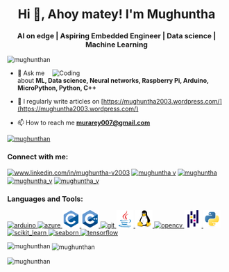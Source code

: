 <h1 align="center">Hi 👋, Ahoy matey! I'm Mughuntha</h1>
<h3 align="center">AI on edge | Aspiring Embedded Engineer | Data science | Machine Learning</h3>
<p align="left"> <img src="https://komarev.com/ghpvc/?username=mughunthan&label=Profile%20views&color=0e75b6&style=flat" alt="mughunthan" /> </p>
<img align="right" alt="Coding" width="400" src="https://media.licdn.com/dms/image/D4E12AQEGbC3c3fA3gg/article-cover_image-shrink_720_1280/0/1657010838520?e=2147483647&v=beta&t=fCk7r1GykNi-ydwmMeh1co49NO0fJBuqBOP-LX3LHjY">




- 💬 Ask me about **ML, Data science, Neural networks, Raspberry Pi, Arduino, MicroPython, Python, C++**
- 📝 I regularly write articles on [https://mughuntha2003.wordpress.com/](https://mughuntha2003.wordpress.com/)

- 📫 How to reach me **murarey007@gmail.com**

<p align="left"> <a href="https://github.com/ryo-ma/github-profile-trophy"><img src="https://github-profile-trophy.vercel.app/?username=mughunthan" alt="mughunthan" /></a> </p>


<h3 align="left">Connect with me:</h3>
<p align="left">
<a href="https://linkedin.com/in/www.linkedin.com/in/mughuntha-v2003" target="blank"><img align="center" src="https://raw.githubusercontent.com/rahuldkjain/github-profile-readme-generator/master/src/images/icons/Social/linked-in-alt.svg" alt="www.linkedin.com/in/mughuntha-v2003" height="30" width="40" /></a>
<a href="https://kaggle.com/mughuntha v" target="blank"><img align="center" src="https://raw.githubusercontent.com/rahuldkjain/github-profile-readme-generator/master/src/images/icons/Social/kaggle.svg" alt="mughuntha v" height="30" width="40" /></a>
<a href="https://instagram.com/mughuntha" target="blank"><img align="center" src="https://raw.githubusercontent.com/rahuldkjain/github-profile-readme-generator/master/src/images/icons/Social/instagram.svg" alt="mughuntha" height="30" width="40" /></a>
<a href="https://www.codechef.com/users/mughuntha_v" target="blank"><img align="center" src="https://cdn.jsdelivr.net/npm/simple-icons@3.1.0/icons/codechef.svg" alt="mughuntha_v" height="30" width="40" /></a>
<a href="https://www.leetcode.com/mughuntha_v" target="blank"><img align="center" src="https://raw.githubusercontent.com/rahuldkjain/github-profile-readme-generator/master/src/images/icons/Social/leet-code.svg" alt="mughuntha_v" height="30" width="40" /></a>
</p>

<h3 align="left">Languages and Tools:</h3>
<p align="left"> <a href="https://www.arduino.cc/" target="_blank" rel="noreferrer"> <img src="https://cdn.worldvectorlogo.com/logos/arduino-1.svg" alt="arduino" width="40" height="40"/> </a> <a href="https://azure.microsoft.com/en-in/" target="_blank" rel="noreferrer"> <img src="https://www.vectorlogo.zone/logos/microsoft_azure/microsoft_azure-icon.svg" alt="azure" width="40" height="40"/> </a> <a href="https://www.cprogramming.com/" target="_blank" rel="noreferrer"> <img src="https://raw.githubusercontent.com/devicons/devicon/master/icons/c/c-original.svg" alt="c" width="40" height="40"/> </a> <a href="https://www.w3schools.com/cpp/" target="_blank" rel="noreferrer"> <img src="https://raw.githubusercontent.com/devicons/devicon/master/icons/cplusplus/cplusplus-original.svg" alt="cplusplus" width="40" height="40"/> </a> <a href="https://git-scm.com/" target="_blank" rel="noreferrer"> <img src="https://www.vectorlogo.zone/logos/git-scm/git-scm-icon.svg" alt="git" width="40" height="40"/> </a> <a href="https://www.java.com" target="_blank" rel="noreferrer"> <img src="https://raw.githubusercontent.com/devicons/devicon/master/icons/java/java-original.svg" alt="java" width="40" height="40"/> </a> <a href="https://www.linux.org/" target="_blank" rel="noreferrer"> <img src="https://raw.githubusercontent.com/devicons/devicon/master/icons/linux/linux-original.svg" alt="linux" width="40" height="40"/> </a> <a href="https://opencv.org/" target="_blank" rel="noreferrer"> <img src="https://www.vectorlogo.zone/logos/opencv/opencv-icon.svg" alt="opencv" width="40" height="40"/> </a> <a href="https://pandas.pydata.org/" target="_blank" rel="noreferrer"> <img src="https://raw.githubusercontent.com/devicons/devicon/2ae2a900d2f041da66e950e4d48052658d850630/icons/pandas/pandas-original.svg" alt="pandas" width="40" height="40"/> </a> <a href="https://www.python.org" target="_blank" rel="noreferrer"> <img src="https://raw.githubusercontent.com/devicons/devicon/master/icons/python/python-original.svg" alt="python" width="40" height="40"/> </a> <a href="https://scikit-learn.org/" target="_blank" rel="noreferrer"> <img src="https://upload.wikimedia.org/wikipedia/commons/0/05/Scikit_learn_logo_small.svg" alt="scikit_learn" width="40" height="40"/> </a> <a href="https://seaborn.pydata.org/" target="_blank" rel="noreferrer"> <img src="https://seaborn.pydata.org/_images/logo-mark-lightbg.svg" alt="seaborn" width="40" height="40"/> </a> <a href="https://www.tensorflow.org" target="_blank" rel="noreferrer"> <img src="https://www.vectorlogo.zone/logos/tensorflow/tensorflow-icon.svg" alt="tensorflow" width="40" height="40"/> </a> </p>

<p><img align="left" src="https://github-readme-stats.vercel.app/api/top-langs?username=mughunthan&show_icons=true&locale=en&layout=compact" alt="mughunthan" /></p>


<p>&nbsp;<img align="center" src="https://github-readme-stats.vercel.app/api?username=mughunthan&show_icons=true&locale=en" alt="mughunthan" /></p>

<p><img align="center" src="https://github-readme-streak-stats.herokuapp.com/?user=mughunthan&" alt="mughunthan" /></p>

